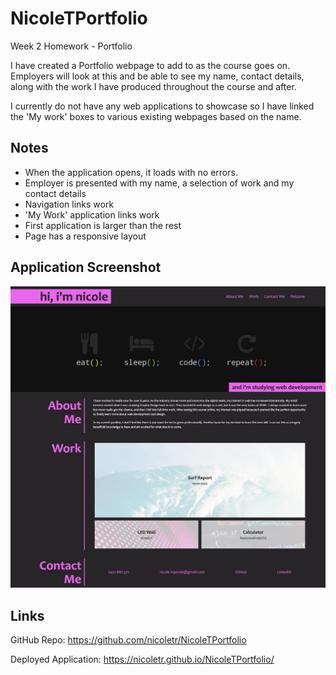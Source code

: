 # NicoleTPortfolio
Week 2 Homework - Portfolio

I have created a Portfolio webpage to add to as the course goes on. Employers will look at this and be able to see my name, contact details, along with the work I have produced throughout the course and after.

I currently do not have any web applications to showcase so I have linked the 'My work' boxes to various existing webpages based on the name.

## Notes
- When the application opens, it loads with no errors.
- Employer is presented with my name, a selection of work and my contact details
- Navigation links work
- 'My Work' application links work
- First application is larger than the rest
- Page has a responsive layout

## Application Screenshot
![Screenshot of my portfolio page](/assets/images/Screenshot%20.png)

 ## Links

GitHub Repo: https://github.com/nicoletr/NicoleTPortfolio

Deployed Application: https://nicoletr.github.io/NicoleTPortfolio/
